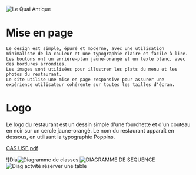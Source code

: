 ![Le Quai Antique](https://user-images.githubusercontent.com/81080837/225022197-e1e736ab-7a6f-4866-9f01-5a44f58f3ee9.png)


# Mise en page

    Le design est simple, épuré et moderne, avec une utilisation minimaliste de la couleur et une typographie claire et facile à lire.
    Les boutons ont un arrière-plan jaune-orangé et un texte blanc, avec des bordures arrondies.
    Les images sont utilisées pour illustrer les plats du menu et les photos du restaurant.
    Le site utilise une mise en page responsive pour assurer une expérience utilisateur cohérente sur toutes les tailles d'écran.

# Logo

Le logo du restaurant est un dessin simple d'une fourchette et d'un couteau en noir sur un cercle jaune-orangé. Le nom du restaurant apparaît en dessous, en utilisant la typographie Poppins.

[CAS USE.pdf](https://github.com/clementramos/ecf1/files/10968642/CAS.USE.pdf)

![Dia![Diagramme de classes](https://user-images.githubusercontent.com/81080837/225004591-f456cf7d-47c4-474b-b6c3-115be10c25bc.jpg)
![DIAGRAMME DE SEQUENCE](https://user-images.githubusercontent.com/81080837/225004596-96b0aaeb-ce83-4127-879d-037566ac30c4.jpg)
![Diag actvité réserver une table](https://user-images.githubusercontent.com/81080837/225004676-0d27224c-eeaf-4367-a77e-d457105ea0b5.jpg)
